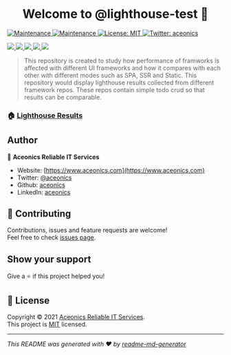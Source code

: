 <h1 align="center">Welcome to @lighthouse-test 👋</h1>
<p>
  <a href="https://github.com/lighthouse-test/lighthouse-test.github.io/actions/workflows/lighthouse.yml" target="_blank">
    <img alt="Maintenance" src="https://github.com/lighthouse-test/lighthouse-test.github.io/actions/workflows/lighthouse.yml/badge.svg" />
  </a>
  <a href="https://github.com/lighthouse-test/badge-generator/graphs/commit-activity" target="_blank">
    <img alt="Maintenance" src="https://img.shields.io/badge/Maintained%3F-yes-green.svg" />
  </a>
  <a href="https://github.com/lighthouse-test/lighthouse-test.github.io/blob/main/LICENSE" target="_blank">
    <img alt="License: MIT" src="https://img.shields.io/npm/l/@lighthouse-test/badge-generator" />
  </a>
  <a href="https://twitter.com/aceonics" target="_blank">
    <img alt="Twitter: aceonics" src="https://img.shields.io/twitter/follow/aceonics.svg?style=social" />
  </a>
</p>

<p>
  <a href="https://lighthouse-test.github.io/_lighthouse/_.report.html">
    <img src="https://lighthouse-test.github.io/_lighthouse/_.performance.svg" />
    <img src="https://lighthouse-test.github.io/_lighthouse/_.accessibility.svg" />
    <img src="https://lighthouse-test.github.io/_lighthouse/_.best-practices.svg" />
    <img src="https://lighthouse-test.github.io/_lighthouse/_.seo.svg" />
    <img src="https://lighthouse-test.github.io/_lighthouse/_.pwa.svg" />
  </a>
</p>

> This repository is created to study how performance of framworks is affected with different UI frameworks and how it compares with each other with different modes such as SPA, SSR and Static. This repository would display lighthouse results collected from different framework repos. These repos contain simple todo crud so that results can be comparable.

### 🏠 [Lighthouse Results](https://lighthouse-test.github.io)

## Author

👤 **Aceonics Reliable IT Services**

- Website: [https://www.aceonics.com](https://www.aceonics.com)
- Twitter: [@aceonics](https://twitter.com/aceonics)
- Github: [aceonics](https://github.com/aceonics)
- LinkedIn: [aceonics](https://linkedin.com/company/aceonics)

## 🤝 Contributing

Contributions, issues and feature requests are welcome!<br />Feel free to check [issues page](https://github.com/lighthouse-test/badge-generator/issues).

## Show your support

Give a ⭐️ if this project helped you!

## 📝 License

Copyright © 2021 [Aceonics Reliable IT Services](https://github.com/aceonics).<br />
This project is [MIT](https://github.com/lighthouse-test/badge-generator/blob/master/LICENSE) licensed.

---

_This README was generated with ❤️ by [readme-md-generator](https://github.com/kefranabg/readme-md-generator)_
